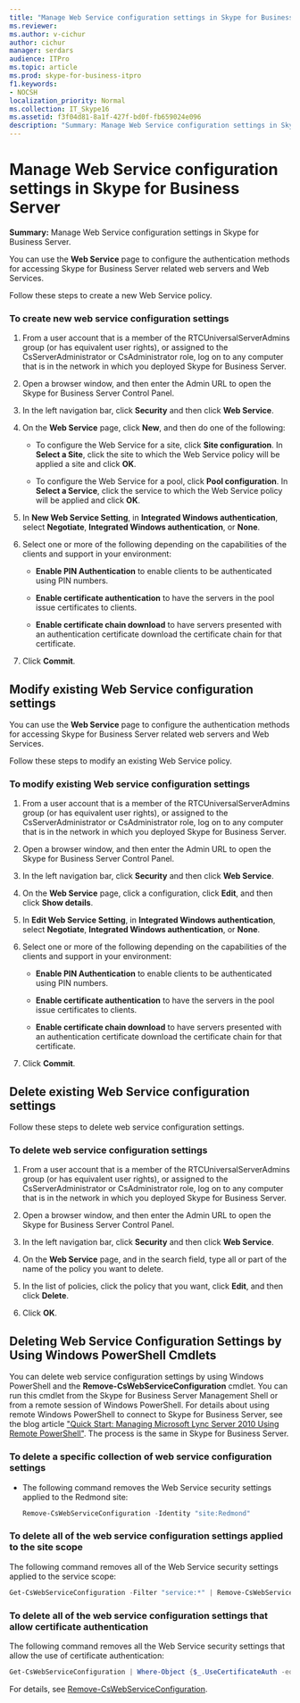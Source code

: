 ```yaml
---
title: "Manage Web Service configuration settings in Skype for Business Server"
ms.reviewer: 
ms.author: v-cichur
author: cichur
manager: serdars
audience: ITPro
ms.topic: article
ms.prod: skype-for-business-itpro
f1.keywords:
- NOCSH
localization_priority: Normal
ms.collection: IT_Skype16
ms.assetid: f3f04d81-8a1f-427f-bd0f-fb659024e096
description: "Summary: Manage Web Service configuration settings in Skype for Business Server."
---
```


# Manage Web Service configuration settings in Skype for Business Server
 
**Summary:** Manage Web Service configuration settings in Skype for Business Server.
  
You can use the **Web Service** page to configure the authentication methods for accessing Skype for Business Server related web servers and Web Services.
  
Follow these steps to create a new Web Service policy.
  
### To create new web service configuration settings

1.  From a user account that is a member of the RTCUniversalServerAdmins group (or has equivalent user rights), or assigned to the CsServerAdministrator or CsAdministrator role, log on to any computer that is in the network in which you deployed Skype for Business Server.
    
2. Open a browser window, and then enter the Admin URL to open the Skype for Business Server Control Panel.  
    
3. In the left navigation bar, click **Security** and then click **Web Service**.
    
4. On the **Web Service** page, click **New**, and then do one of the following:
    
   - To configure the Web Service for a site, click **Site configuration**. In **Select a Site**, click the site to which the Web Service policy will be applied a site and click **OK**.
    
   - To configure the Web Service for a pool, click **Pool configuration**. In **Select a Service**, click the service to which the Web Service policy will be applied and click **OK**. 
    
5. In **New Web Service Setting**, in **Integrated Windows authentication**, select **Negotiate**, **Integrated Windows authentication**, or **None**.
    
6. Select one or more of the following depending on the capabilities of the clients and support in your environment:
    
   - **Enable PIN Authentication** to enable clients to be authenticated using PIN numbers.
    
   - **Enable certificate authentication** to have the servers in the pool issue certificates to clients.
    
   - **Enable certificate chain download** to have servers presented with an authentication certificate download the certificate chain for that certificate.
    
7. Click **Commit**.
    
## Modify existing Web Service configuration settings

You can use the **Web Service** page to configure the authentication methods for accessing Skype for Business Server related web servers and Web Services.
  
Follow these steps to modify an existing Web Service policy.
  
### To modify existing Web service configuration settings

1.  From a user account that is a member of the RTCUniversalServerAdmins group (or has equivalent user rights), or assigned to the CsServerAdministrator or CsAdministrator role, log on to any computer that is in the network in which you deployed Skype for Business Server.
    
2. Open a browser window, and then enter the Admin URL to open the Skype for Business Server Control Panel.  
    
3. In the left navigation bar, click **Security** and then click **Web Service**.
    
4. On the **Web Service** page, click a configuration, click **Edit**, and then click **Show details**.
    
5. In **Edit Web Service Setting**, in **Integrated Windows authentication**, select **Negotiate**, **Integrated Windows authentication**, or **None**.
    
6. Select one or more of the following depending on the capabilities of the clients and support in your environment:
    
   - **Enable PIN Authentication** to enable clients to be authenticated using PIN numbers.
    
   - **Enable certificate authentication** to have the servers in the pool issue certificates to clients.
    
   - **Enable certificate chain download** to have servers presented with an authentication certificate download the certificate chain for that certificate.
    
7. Click **Commit**.
    
## Delete existing Web Service configuration settings

Follow these steps to delete web service configuration settings.
  
### To delete web service configuration settings

1.  From a user account that is a member of the RTCUniversalServerAdmins group (or has equivalent user rights), or assigned to the CsServerAdministrator or CsAdministrator role, log on to any computer that is in the network in which you deployed Skype for Business Server.
    
2. Open a browser window, and then enter the Admin URL to open the Skype for Business Server Control Panel.  
    
3. In the left navigation bar, click **Security** and then click **Web Service**.
    
4. On the **Web Service** page, and in the search field, type all or part of the name of the policy you want to delete.
    
5. In the list of policies, click the policy that you want, click **Edit**, and then click **Delete**.
    
6. Click **OK**.
    
## Deleting Web Service Configuration Settings by Using Windows PowerShell Cmdlets

You can delete web service configuration settings by using Windows PowerShell and the **Remove-CsWebServiceConfiguration** cmdlet. You can run this cmdlet from the Skype for Business Server Management Shell or from a remote session of Windows PowerShell. For details about using remote Windows PowerShell to connect to Skype for Business Server, see the blog article ["Quick Start: Managing Microsoft Lync Server 2010 Using Remote PowerShell"](https://go.microsoft.com/fwlink/p/?linkId=255876). The process is the same in Skype for Business Server.
  
### To delete a specific collection of web service configuration settings

- The following command removes the Web Service security settings applied to the Redmond site:
    
  ```PowerShell
  Remove-CsWebServiceConfiguration -Identity "site:Redmond"
  ```

### To delete all of the web service configuration settings applied to the site scope

The following command removes all of the Web Service security settings applied to the service scope:
    
  ```PowerShell
  Get-CsWebServiceConfiguration -Filter "service:*" | Remove-CsWebServiceConfiguration
  ```

### To delete all of the web service configuration settings that allow certificate authentication

The following command removes all the Web Service security settings that allow the use of certificate authentication:
    
  ```PowerShell
  Get-CsWebServiceConfiguration | Where-Object {$_.UseCertificateAuth -eq $True} | Remove-CsWebServiceConfiguration
  ```

For details, see [Remove-CsWebServiceConfiguration](https://docs.microsoft.com/powershell/module/skype/remove-cswebserviceconfiguration?view=skype-ps).
  

